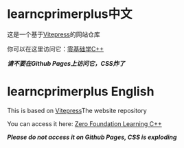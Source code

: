 # learncprimerplus中文
这是一个基于[Vitepress](https://github.com/vuejs/vitepress)的网站仓库


你可以在这里访问它：[零基础学C++](https://slabcpp.netlify.app/)

***请不要在Github Pages上访问它，CSS炸了***





# learncprimerplus English
This is based on [Vitepress](https://github.com/vuejs/vitepress)The website repository

You can access it here: [Zero Foundation Learning C++](https://slabcpp.netlify.app/)

***Please do not access it on Github Pages, CSS is exploding***
